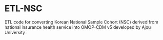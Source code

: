 # ETL-NSC
ETL code for converting Korean National Sample Cohort (NSC) derived from national insurance health service into OMOP-CDM v5 developed by Ajou University
